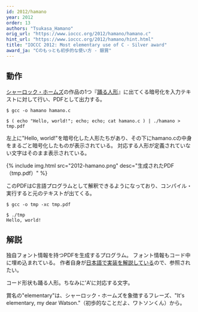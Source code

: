 ```yaml
---
id: 2012/hamano
year: 2012
order: 13
authors: "Tsukasa_Hamano"
orig_url: "https://www.ioccc.org/2012/hamano/hamano.c"
hint_url: "https://www.ioccc.org/2012/hamano/hint.html"
title: "IOCCC 2012: Most elementary use of C - Silver award"
award_ja: "Cのもっとも初歩的な使い方 - 銀賞"
---
```


## 動作

[シャーロック・ホームズ](https://ja.wikipedia.org/wiki/%E3%82%B7%E3%83%A3%E3%83%BC%E3%83%AD%E3%83%83%E3%82%AF%E3%83%BB%E3%83%9B%E3%83%BC%E3%83%A0%E3%82%BA)の作品の1つ『[踊る人形](https://ja.wikipedia.org/wiki/%E8%B8%8A%E3%82%8B%E4%BA%BA%E5%BD%A2)』に出てくる暗号化を入力テキストに対して行い、PDFとして出力する。

```
$ gcc -o hamano hamano.c

$ ( echo "Hello, world!"; echo; echo; cat hamano.c ) | ./hamano > tmp.pdf
```

左上に"Hello, world!"を暗号化した人形たちがあり、その下にhamano.cの中身をまるごと暗号化したものが表示されている。
対応する人形が定義されていない文字はそのまま表示されている。

{% include img.html src="2012-hamano.png" desc="生成されたPDF（tmp.pdf）" %}

このPDFはC言語プログラムとして解釈できるようになっており、コンパイル・実行すると元のテキストが出てくる。

```
$ gcc -o tmp -xc tmp.pdf

$ ./tmp
Hello, world!
```

## 解説

独自フォント情報を持つPDFを生成するプログラム。
フォント情報もコード中に埋め込まれている。
作者自身が[日本語で実装を解説している](https://www.cuspy.org/diary/2012-10-18/)ので、参照されたい。

コード形状も踊る人形。ちなみに'A'に対応する文字。

賞名の"elementary"は、シャーロック・ホームズを象徴するフレーズ、"It's elementary, my dear Watson."（初歩的なことだよ、ワトソンくん）から。

